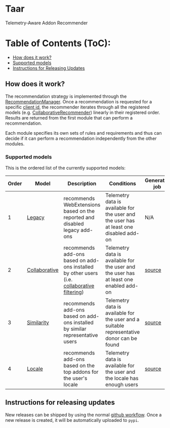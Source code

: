 # Taar
Telemetry-Aware Addon Recommender

Table of Contents (ToC):
===========================

* [How does it work?](#how-does-it-work)
* [Supported models](#supported-models)
* [Instructions for Releasing Updates](#instructions-for-releasing-updates)

## How does it work?
The recommendation strategy is implemented through the [RecommendationManager](taar/recommenders/recommendation_manager.py). Once a recommendation is requested for a specific [client id](https://firefox-source-docs.mozilla.org/toolkit/components/telemetry/telemetry/data/common-ping.html), the recommender iterates through all the registered models (e.g. [CollaborativeRecommender](taar/recommenders/collaborative_recommender.py)) linearly in their registered order. Results are returned from the first module that can perform a recommendation.

Each module specifies its own sets of rules and requirements and thus can decide if it can perform a recommendation independently from the other modules.

### Supported models
This is the ordered list of the currently supported models:

| Order | Model | Description | Conditions | Generator job |
|-------|-------|-------------|------------|---------------|
| 1 | [Legacy](taar/recommenders/legacy_recommender.py) | recommends WebExtensions based on the reported and disabled legacy add-ons | Telemetry data is available for the user and the user has at least one disabled add-on| N/A |
| 2 | [Collaborative](taar/recommenders/collaborative_recommender.py) | recommends add-ons based on add-ons installed by other users (i.e. [collaborative filtering](https://en.wikipedia.org/wiki/Collaborative_filtering))|Telemetry data is available for the user and the user has at least one enabled add-on|[source](https://github.com/mozilla/telemetry-batch-view/blob/master/src/main/scala/com/mozilla/telemetry/ml/AddonRecommender.scala)|
| 3 | [Similarity](taar/recommenders/similarity_recommender.py) | recommends add-ons based on add-ons installed by similar representative users|Telemetry data is available for the user and a suitable representative donor can be found|[source](https://github.com/mozilla/python_mozetl/blob/master/mozetl/taar/taar_similarity.py)|
| 4 | [Locale](taar/recommenders/locale_recommender.py) |recommends add-ons based on the top addons for the user's locale|Telemetry data is available for the user and the locale has enough users|[source](https://github.com/mozilla/python_mozetl/blob/master/mozetl/taar/taar_locale.py)|

## Instructions for releasing updates
New releases can be shipped by using the normal [github workflow](https://help.github.com/articles/creating-releases/). Once a new release is created, it will be automatically uploaded to `pypi`.
